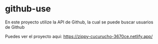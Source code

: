 # github-use
En este proyecto utilize la API de Github, la cual se puede buscar usuarios de Github

Puedes ver el proyecto aqui: https://zippy-cucurucho-3670ce.netlify.app/
